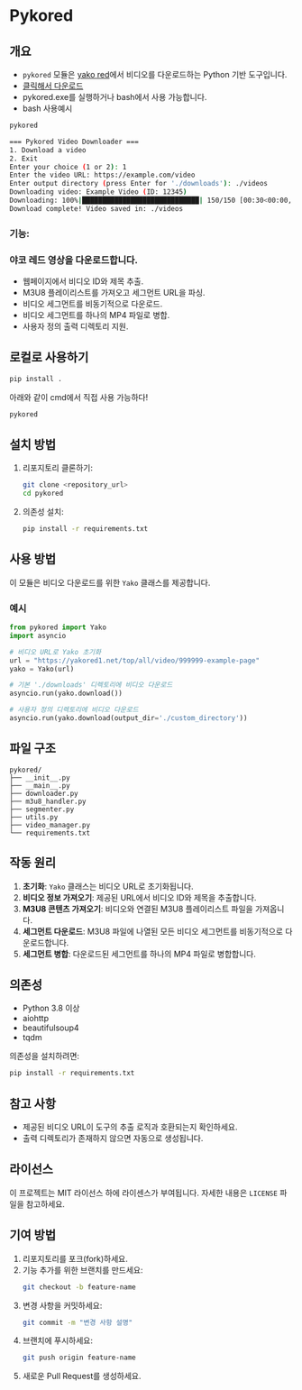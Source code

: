 # Pykored

## 개요
- `pykored` 모듈은 [yako red](https://yakored1.net)에서 비디오를 다운로드하는 Python 기반 도구입니다.
- [클릭해서 다운로드](https://github.com/user-attachments/files/18140575/pykored.zip)
- pykored.exe를 실행하거나 bash에서 사용 가능합니다.
- bash 사용예시
```bash
pykored
```
```bash
=== Pykored Video Downloader ===
1. Download a video
2. Exit
Enter your choice (1 or 2): 1
Enter the video URL: https://example.com/video
Enter output directory (press Enter for './downloads'): ./videos
Downloading video: Example Video (ID: 12345)
Downloading: 100%|█████████████████████████████| 150/150 [00:30<00:00,  5.00segments/s]
Download complete! Video saved in: ./videos
```
### 기능:
### 야코 레드 영상을 다운로드합니다.
- 웹페이지에서 비디오 ID와 제목 추출.
- M3U8 플레이리스트를 가져오고 세그먼트 URL을 파싱.
- 비디오 세그먼트를 비동기적으로 다운로드.
- 비디오 세그먼트를 하나의 MP4 파일로 병합.
- 사용자 정의 출력 디렉토리 지원.

## 로컬로 사용하기
```bash
pip install .
```
아래와 같이 cmd에서 직접 사용 가능하다!
```bash
pykored
```

## 설치 방법

1. 리포지토리 클론하기:
    ```bash
    git clone <repository_url>
    cd pykored
    ```

2. 의존성 설치:
    ```bash
    pip install -r requirements.txt
    ```

## 사용 방법

이 모듈은 비디오 다운로드를 위한 `Yako` 클래스를 제공합니다.

### 예시

```python
from pykored import Yako
import asyncio

# 비디오 URL로 Yako 초기화
url = "https://yakored1.net/top/all/video/999999-example-page"
yako = Yako(url)

# 기본 './downloads' 디렉토리에 비디오 다운로드
asyncio.run(yako.download())

# 사용자 정의 디렉토리에 비디오 다운로드
asyncio.run(yako.download(output_dir='./custom_directory'))
```

## 파일 구조

```
pykored/
├── __init__.py        
├── __main__.py          
├── downloader.py       
├── m3u8_handler.py      
├── segmenter.py
├── utils.py             
├── video_manager.py    
└── requirements.txt
```

## 작동 원리

1. **초기화**: `Yako` 클래스는 비디오 URL로 초기화됩니다.
2. **비디오 정보 가져오기**: 제공된 URL에서 비디오 ID와 제목을 추출합니다.
3. **M3U8 콘텐츠 가져오기**: 비디오와 연결된 M3U8 플레이리스트 파일을 가져옵니다.
4. **세그먼트 다운로드**: M3U8 파일에 나열된 모든 비디오 세그먼트를 비동기적으로 다운로드합니다.
5. **세그먼트 병합**: 다운로드된 세그먼트를 하나의 MP4 파일로 병합합니다.

## 의존성

- Python 3.8 이상
- aiohttp
- beautifulsoup4
- tqdm

의존성을 설치하려면:
```bash
pip install -r requirements.txt
```
## 참고 사항

- 제공된 비디오 URL이 도구의 추출 로직과 호환되는지 확인하세요.
- 출력 디렉토리가 존재하지 않으면 자동으로 생성됩니다.

## 라이선스

이 프로젝트는 MIT 라이선스 하에 라이센스가 부여됩니다. 자세한 내용은 `LICENSE` 파일을 참고하세요.

## 기여 방법

1. 리포지토리를 포크(fork)하세요.
2. 기능 추가를 위한 브랜치를 만드세요:
    ```bash
    git checkout -b feature-name
    ```
3. 변경 사항을 커밋하세요:
    ```bash
    git commit -m "변경 사항 설명"
    ```
4. 브랜치에 푸시하세요:
    ```bash
    git push origin feature-name
    ```
5. 새로운 Pull Request를 생성하세요.
